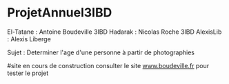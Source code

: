 # ProjetAnnuel3IBD
El-Tatane : Antoine Boudeville 3IBD
Hadarak : Nicolas Roche 3IBD
AlexisLib : Alexis Liberge

Sujet : Determiner l'age d'une personne à partir de photographies

#site en cours de construction
consulter le site www.boudeville.fr pour tester le projet
